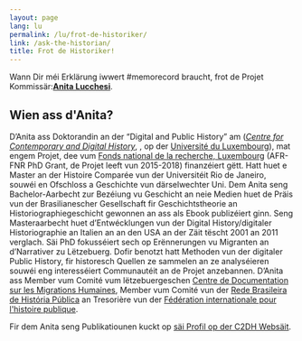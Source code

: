 ```yaml
---
layout: page
lang: lu
permalink: /lu/frot-de-historiker/
link: /ask-the-historian/
title: Frot de Historiker!
---
```


Wann Dir méi Erklärung iwwert #memorecord braucht, frot de Projet Kommissär:[**Anita Lucchesi**](mailto:memorecord@uni.lu).

<!-- more -->

## Wien ass d'Anita?

D’Anita ass Doktorandin an der “Digital and Public History” am  ([*Centre for Contemporary and Digital History*](https://www.c2dh.uni.lu/), , op der [Université du Luxembourg](https://www.uni.lu/)), mat engem Projet, dee vum [Fonds national de la recherche, Luxembourg](https://www.fnr.lu) (AFR-FNR PhD Grant, de Projet leeft vun 2015-2018) finanzéiert gëtt. Hatt huet e Master an der Histoire Comparée vun der Universitéit Rio de Janeiro, souwéi en Ofschloss a Geschichte vun därselwechter Uni. Dem Anita seng Bachelor-Aarbecht zur Bezéiung vu Geschicht an neie Medien huet de Präis vun der Brasilianescher Gesellschaft fir Geschichtstheorie an Historiographiegeschicht gewonnen an ass als Ebook publizéiert ginn. Seng Masteraarbecht huet d’Entwécklungen vun der Digital History/digitaler Historiographie an Italien an an den USA an der Zäit tëscht 2001 an 2011 verglach. Säi PhD fokusséiert sech op Erënnerungen vu Migranten an d’Narrativer zu Lëtzebuerg. Dofir benotzt hatt Methoden vun der digitaler Public History, fir historesch Quellen ze sammelen an ze analyséieren souwéi eng interesséiert Communautéit an de Projet anzebannen. D’Anita ass Member vum Comité vum lëtzebuergeschen [Centre de Documentation sur les Migrations Humaines](https://www.cdmh.lu), Member vum Comité vun der [Rede Brasileira de História Pública](http://historiapublica.com.br/) an Tresorière vun der [Fédération internationale pour l'histoire publique](http://ifph.hypotheses.org/).

Fir dem Anita seng Publikatiounen kuckt op [säi Profil op der C2DH Websäit](https://www.c2dh.uni.lu/people/anita-lucchesi).
